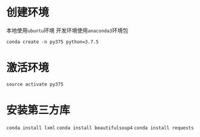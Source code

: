 # 创建环境

本地使用`ubuntu`环境
开发环境使用`anaconda3`环境包

`conda create -n py375 python=3.7.5`

# 激活环境

`source activate py375`


# 安装第三方库

`conda install lxml`
`conda install beautifulsoup4`
`conda install requests`

